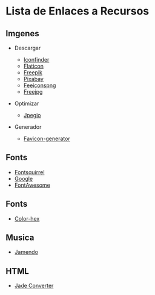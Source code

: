 # Lista de Enlaces a Recursos

## Imgenes

  + Descargar
  
    + [Iconfinder](https://www.iconfinder.com/)
    + [Flaticon](https://www.flaticon.es/)
    + [Freepik](http://www.freepik.com/)
    + [Pixabay](https://pixabay.com/es/)
    + [Feeiconspng](http://www.freeiconspng.com/)
    + [Freejpg](http://www.freejpg.com.ar/)
    
  + Optimizar
  
    + [Jpegio](https://www.jpeg.io/)
    
  + Generador
    
    + [Favicon-generator](http://www.favicon-generator.org/)
    
## Fonts
   
   + [Fontsquirrel](https://www.fontsquirrel.com/)
   + [Google](https://fonts.google.com/)
   + [FontAwesome](http://fontawesome.io)
   
## Fonts
   
   + [Color-hex](http://www.color-hex.com/)
  
## Musica

   + [Jamendo](https://www.jamendo.com/)
   
## HTML

   + [Jade Converter](http://html2jade.org/)
    
